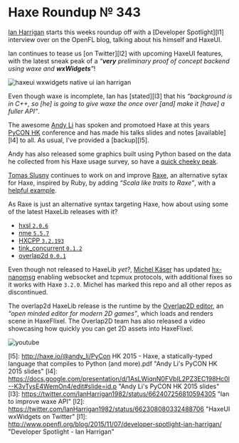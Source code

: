 [_template]: ../templates/roundup.html
[date]: / "2015-11-04 09:20:00"
[modified]: / "2015-11-04 09:20:00"
[published]: / "2015-11-04 09:20:00"
[social]: /img/342/seeker.png ""
[“”]: a ""
# Haxe Roundup № 343

[Ian Harrigan][tw1] starts this weeks roundup off with a [Developer Spotlight][l1]
interview over on the OpenFL blog, talking about his himself and HaxeUI.

Ian continues to tease us [on Twitter][l2] with upcoming HaxeUI features, with 
the latest sneak peak  of a _“**very** preliminary proof of concept backend
using waxe and **wxWidgets**”_!

![haxeui wxwidgets native ui ian harrigan](/img/343/haxeui.png "HaxeUI v2 using wxWidgets! Native UI!")

Even though waxe is incomplete, Ian has [stated][l3] that his _“background is in
C++, so [he] is going to give waxe the once over [and] make it [have] a fuller
API”_.

The awesome [Andy Li][tw2] has spoken and promotoed Haxe at this years
[PyCON HK][tw3] conference and has made his talks slides and notes [available][l4]
to all. As usual, I've provided a [backup][l5].

Andy has also released some graphics built using Python based on the data he
collected from his Haxe usage survey, so have a [quick cheeky peak][l6].

[Tomas Slusny][tw4] continues to work on and improve [Raxe][l7], an alternative
sytax for Haxe, inspired by Ruby, by adding _“Scala like traits to Raxe”_, with
a [helpful example][l8].

As Raxe is just an alternative syntax targeting Haxe, how about using some
of the latest HaxeLib releases with it?

- [hxsl `2.0.6`][l9]
- [nme `5.5.7`][l10]
- [HXCPP `3.2.193`][l11]
- [tink_concurrent `0.1.2`][l12]
- [overlap2d `0.0.1`][l13]

Even though not released to HaxeLib _yet?_, [Michel Käser][tw5] has updated
[hx-nanomsg][l14] enabling websocket and tcpmux protocols, with additional
fixes so it works with Haxe `3.2.0`. Michel has marked this repo and all other
repos as discontinued.

The overlap2d HaxeLib release is the runtime by the 
[Overlap2D editor][l15], an _“open minded editor for modern 2D games”_,
which loads and renders scene in HaxeFlixel. The Overlap2D team has also
released a video showcasing how quickly you can get 2D assets into HaxeFlixel.

![youtube](rqsLudrS8ko)

[tw5]: https://twitter.com/michelkaeser "@michelkaeser"
[tw4]: https://twitter.com/_deathbeam "@_deathbeam"
[tw3]: https://twitter.com/pyconhk "@pyconhk"
[tw2]: https://twitter.com/andy_li "@andy_li"
[tw1]: https://twitter.com/IanHarrigan1982 "@IanHarrigan1982"
	
[l15]: http://overlap2d.com/ "Overlap2D Editor"
[l14]: https://github.com/michelkaeser/hx-nanomsg "hx-nanomsg on GitHub"
[l13]: http://lib.haxe.org/p/overlap2d "Overlap2D on HaxeLib"
[l12]: http://lib.haxe.org/p/tink_concurrent "tink_concurrent on HaxeLib"
[l11]: http://lib.haxe.org/p/hxcpp "HXCPP on HaxeLib"
[l10]: http://lib.haxe.org/p/nme "NME on HaxeLib"
[l9]: http://lib.haxe.org/p/hxsl "hxsl on HaxeLib"
[l8]: https://github.com/nondev/raxe/blob/master/examples/Traits.rx "Raxe Traits Example on GitHub"
[l7]: https://github.com/nondev/raxe "Raxe on GitHub"
[l6]: https://github.com/andyli/haxe-usage-survey/tree/master/out "Haxe Usage Survey Results"
[l5]: http://haxe.io/@andy_li/PyCon HK 2015 - Haxe, a statically-typed language that compiles to Python (and more).pdf "Andy Li's PyCON HK 2015 slides"
[l4]: https://docs.google.com/presentation/d/1AsLWiqnN0FVbIL2PZ3EC198Hc0l--K3vTysE4WemOn4/edit#slide=id.p "Andy Li's PyCON HK 2015 slides"
[l3]: https://twitter.com/IanHarrigan1982/status/662407256810594305 "Ian to improve waxe API"
[l2]: https://twitter.com/IanHarrigan1982/status/662308080332488706 "HaxeUI wxWidgets on Twitter"
[l1]: http://www.openfl.org/blog/2015/11/07/developer-spotlight-ian-harrigan/ "Developer Spotlight - Ian Harrigan"